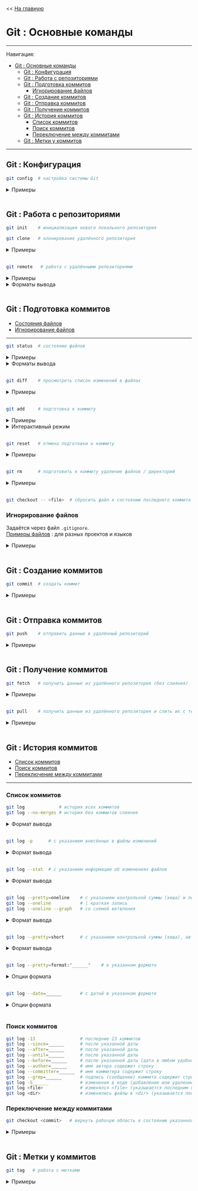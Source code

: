 << [На главную](./README.md)

# Git : Основные команды

---

Навигация:

- [Git : Основные команды](#git--основные-команды)
  - [Git : Конфигурация](#git--конфигурация)
  - [Git : Работа с репозиториями](#git--работа-с-репозиториями)
  - [Git : Подготовка коммитов](#git--подготовка-коммитов)
    - [Игнорирование файлов](#игнорирование-файлов)
  - [Git : Создание коммитов](#git--создание-коммитов)
  - [Git : Отправка коммитов](#git--отправка-коммитов)
  - [Git : Получение коммитов](#git--получение-коммитов)
  - [Git : История коммитов](#git--история-коммитов)
    - [Список коммитов](#список-коммитов)
    - [Поиск коммитов](#поиск-коммитов)
    - [Переключение между коммитами](#переключение-между-коммитами)
  - [Git : Метки у коммитов](#git--метки-у-коммитов)

---

## Git : Конфигурация

<a id="config"></a>

```bash
git config  # настройка системы Git
```

<details>
<summary>Примеры</summary>

```bash
git config --list                         # список текущей конфигурации
git config --l                            # | краткая запись

git config --global user.name "____"      # имя пользователя (будет привязываться к коммитам)
git config --global user.email "____"     # email пользователя (будет привязываться к коммитам)

git config --global credential.helper cache           # запоминать на несколько минут введённый пароль

git config --global alias.<co> <command>              # псевдоним (git <co> === git <command>)
git config --global alias.<co> '<command> <option>'   # псевдоним (git <co> === git <command> <option>)
```

</details><br>

## Git : Работа с репозиториями

<a id="init"></a>

```bash
git init    # инициализация нового локального репозитория
```

<a id="clone"></a>

```bash
git clone   # клонирование удалённого репозитория
```

<details>
<summary>Примеры</summary>

```bash
git clone <repo>          # с созданием новой директории
                          # | имя новой директории = название репозитория
git clone <repo> <dir>    # в указанную директорию
                          # | если директория <dir> не найдена, она будет создана
```

</details><br>

<a id="remote"></a>

```bash
git remote   # работа с удалёнными репозиториями
```

<details>
<summary>Примеры</summary>

```bash
git remote                              # узнать названия репозиториев
git remote -v                           # узнать адреса для чтения и записи
git remote add <remote> <url>           # добавить удалённый репозиторий и назвать его <remote>
git remote rename <remote> <remote_new> # переименовать репозиторий <remote>
git remote rm <remote>                  # удалить репозиторий <remote>

git remote show <remote>                # получение информации об удалённом репозитории
```

</details>

<details>
<summary>Форматы вывода</summary>

```bash
# git remote show <remote>
# ---------------------------------------------------
* remote origin                                     # <remote> репозитория
  Fetch URL: https://github.com/cgehuzi/cgehuzi.git # <url> для получения коммитов
  Push  URL: https://github.com/cgehuzi/cgehuzi.git # <url> для отправки коммитов
  HEAD branch: master                               # активная ветка <branch>
  Remote branches:                                  # | список отслеживаемых удалённых веток
    bash    tracked                                 # |
    english tracked                                 # |
    git     tracked                                 # |
    js      tracked                                 # |
    master  tracked                                 # |
    notes   tracked                                 # \
  Local branches configured for 'git pull':         # | список веток, из которыч будут получены изменения
    git    merges with remote git                   # |
    master merges with remote master                # \
  Local refs configured for 'git push':             # | список веток, в которые будут отправлены изменения
    git    pushes to git    (fast-forwardable)      # |
    master pushes to master (up to date)            # \
# ---------------------------------------------------
```

</details><br>

## Git : Подготовка коммитов

- [Состояния файлов](#состояния-файлов)
- [Игнорирование файлов](#игнорирование-файлов)

---

<a id="status"></a>

```bash
git status  # состояние файлов
```

<details>
<summary>Примеры</summary>

```bash
git status          # определение состояния файлов (подробно)
git status --short  # определение состояния файлов (коротко)
git status -s       # | краткая запись
```

</details>

<details>
<summary>Форматы вывода</summary>

```bash
# git status
# --------------------------------------------------
On branch master
Your branch is up to date with 'origin/master'.

Changes to be committed:
  (use "git restore --staged <file>..." to unstage)
        new file:   file_1
        new file:   file_2
        new file:   file_3
        modified:   file_4
        deleted:    file_5

Changes not staged for commit:
  (use "git add/rm <file>..." to update what will be committed)
  (use "git restore <file>..." to discard changes in working directory)
        modified:   file_1
        deleted:    file_4
        modified:   file_5
        deleted:    file_6

Untracked files:
  (use "git add <file>..." to include in what will be committed)
        file_7
# --------------------------------------------------

# git status -s
# ------------------
AM file_1
A  file_2
AD file_3
D  file_4
MM file_5
 D file_6
?? file_7
# ------------------
```

- **Первая колонка (A,A,A,D,M)** - `Changes to be committed`<br>
  состояния файлов в момент подготовки их к коммиту

- **Вторая колонка (M,D,M,D)** - `Changes not staged for commit`<br>
  состояния файлов, не подготовленных к коммиту

- **??** - `Untracked files`<br>
  не отслеживаемые (новые) файлы

</details><br>

<a id="diff"></a>

```bash
git diff    # просмотреть список изменений в файлах
```

<details>
<summary>Примеры</summary>

```bash
git diff            # не подготовленные к коммиту (not staged)
git diff --staged   # подготовленные к коммиту (staged)
```

</details><br>

<a id="add"></a>

```bash
git add     # подготовка к коммиту
```

<details>
<summary>Примеры</summary>

```bash
git add .         # все файлы
git add <file>    # один файл
git add <dir>     # все файлы в директории (включая файлы поддиректориях)
git add -i        # подготовка к коммиту (интерактивный режим)
git add --patch   # подготовка к коммиту (с запросом по каждому изменению)
git add -p        # | краткая запись
```

</details>

<details>
<summary>Интерактивный режим</summary>

- `1` : status — посмотреть состояние файлов
- `2` : update — добавить файлы в индекс (подготовить к коммиту)
- `3` : revert - исключить файлы из индекса
- `4` : add untracked - добавить неотслеживаемые файлы
- `5` : patch - добавить в индекс часть изменений

  Запросит решение по каждому изменению

  - `y` — добавить это изменение
  - `n` — не добавлять это изменение
  - `q` — выход
  - `a` — добавить это и все последующие изменения
  - `d` — не добавлять это и все последующие изменения
  - `j` — отложить решение, перейти к следующему изменению (не обработанному)
  - `J` — отложить решение, перейти к следующему изменению
  - `k` — отложить решение, перейти к предыдущему изменению (не обработанному)
  - `K` — отложить решение, перейти к предыдущему изменению
  - `g` — перйти к другому изменению (покажется список)
  - `/` — найти изменение при помощи регулярного выражения
  - `e` — отредактировать изменение (редактор [vim](./bash#vim))
  - `s` — разбить изменение на части
  - `?` - вызов справки

- `6` : diff — посмотреть изменения, добавленные в индекс
- `7` : quit — выход
- `8` : help — вызов справки

[Подробнее](https://git-scm.com/book/ru/v2/%D0%98%D0%BD%D1%81%D1%82%D1%80%D1%83%D0%BC%D0%B5%D0%BD%D1%82%D1%8B-Git-%D0%98%D0%BD%D1%82%D0%B5%D1%80%D0%B0%D0%BA%D1%82%D0%B8%D0%B2%D0%BD%D0%BE%D0%B5-%D0%B8%D0%BD%D0%B4%D0%B5%D0%BA%D1%81%D0%B8%D1%80%D0%BE%D0%B2%D0%B0%D0%BD%D0%B8%D0%B5)

</details><br>

<a id="reset"></a>

```bash
git reset   # отмена подготовки к коммиту
```

<details>
<summary>Примеры</summary>

```bash
git reset .         # все файлы
git reset <file>    # один файл
git reset <dir>     # все файлы в директории (включая файлы поддиректориях)
```

</details><br>

<a id="rm"></a>

```bash
git rm      # подготовить к коммиту удаление файлов / директорий
```

<details>
<summary>Примеры</summary>

```bash
git rm <file>           # один файл (также удалить из рабочего каталога)
git rm -r <dir>         # все файлы в директории (также удалить из рабочего каталога)
git rm --cached <file>  # один файл (но оставить в рабочем каталоге)
git rm --cached <dir>   # все файлы в директории (но оставить в рабочем каталоге)
git rm \*.jpg           # все файлы .jpg
```

</details><br>

```bash
git checkout -- <file>  # сбросить файл к состоянию последнего коммита
```

### Игнорирование файлов

<a id="gitignore"></a>

Задаётся через файл `.gitignore`.<br>
[Примеры файлов](https://github.com/github/gitignore) : для разных проектов и языков

<details>
<summary>Примеры</summary>

```bash
*.a           # исключить все файлы .a
!lib.a        # но не исключать файлы lib.a
/TODO         # исключить все файлы TODO в корневой директории
build/        # исключить все файлы в директориях build
doc/*.txt     # исключить doc/notes.txt (но не исключать doc/server/arch.txt)
lib/**/*.txt  # исключить все файлы .txt в директориях lib
```

</details><br>

## Git : Создание коммитов

<a id="commit"></a>

```bash
git commit  # создать коммит
```

<details>
<summary>Примеры</summary>

```bash
git commit                    # без указания подписи (откроется редактор vim)
git commit -m "____"          # с указанием подписи

git commit --amend            # отредактировать предыдущий коммит
git commit --amend            # без указания подписи (откроется редактор vim)
git commit --amend -m "____"  # с указанием подписи
```

Управление редактором [vim](./bash#vim)

</details><br>

## Git : Отправка коммитов

<a id="push"></a>

```bash
git push    # отправить данные в удалённый репозиторий
```

<details>
<summary>Примеры</summary>

```bash
git push                    # отправить данные в текущий репозиторий
git push <remote>           # в репозиторий <remote>
git push <remote> <branch>  # в ветку <branch> репозитория <remote>
```

</details><br>

## Git : Получение коммитов

<a id="fetch"></a>

```bash
git fetch   # получить данные из удалённого репозитория (без слияния)
```

<details>
<summary>Примеры</summary>

```bash
git fetch                       # из текущего репозитория
git fetch <remote>              # из репозитория <remote> (по умолчнию = origin)
git fetch <remote> <branch>     # из ветки <branch> репозитория <remote>
```

</details><br>

<a id="pull"></a>

```bash
git pull    # получить данные из удалённого репозитория и слить их с текущими
```

<details>
<summary>Примеры</summary>

```bash
git pull                    # получить данные из текущего репозитория
git pull <remote>           # из репозитория <remote> (по умолчнию = origin)
git pull <remote> <branch>  # из ветки <branch> репозитория <remote>
```

</details><br>

## Git : История коммитов

- [Список коммитов](#список-коммитов)
- [Поиск коммитов](#поиск-коммитов)
- [Переключение между коммитами](#переключение-между-коммитами)

---

### Список коммитов

<a id="log"></a>

```bash
git log             # история всех коммитов
git log --no-merges # история без коммитов слияния
```

<details>
<summary>Формат вывода</summary>

```bash
commit b36cc24d92bff500f7cf800b648ae50e73c5f169     # SHA-1 контрольная сума (хеш)
Author: cgehuzi <mail.cgehuzi@gmail.com>            # email, указанный при коммите
Date:   Sun Jan 19 13:30:09 2020 +0300              # дата создания коммита

    [ bash ] - add diff                             # подпись к коммиту

commit 3364c727dda26505e895caa805186414d7164595
Author: cgehuzi <mail.cgehuzi@gmail.com>
Date:   Sat Jan 18 17:49:56 2020 +0300

    [ math ] - add fix
```

Управление редактором [vim](./bash#vim)

</details><br>

```bash
git log -p      # с указанием внесённых в файлы изменений
```

<details>
<summary>Формат вывода</summary>

```bash
commit b36cc24d92bff500f7cf800b648ae50e73c5f169     # SHA-1 контрольная сума (хеш)
Author: cgehuzi <mail.cgehuzi@gmail.com>            # email, указанный при коммите
Date:   Sun Jan 19 13:30:09 2020 +0300              # дата создания коммита

    [ bash ] - add diff                             # подпись к коммиту

diff --git a/sources/guide--bash.md b/sources/guide--bash.md
index 25e78a9..8f21ae7 100644
--- a/sources/guide--bash.md
+++ b/sources/guide--bash.md
@@ -29,10 +29,14 @@
 ______                                             # | контекст
 ______                                             # | контекст
 ______                                             # | контекст
-________                                           # удалённая строка
+________                                           # добавленная строка
 ______                                             # | контекст
 ______                                             # | контекст
 ______                                             # | контекст
```

</details><br>

```bash
git log --stat  # с указанием информации об изменениях файлов
```

<details>
<summary>Формат вывода</summary>

```bash
commit 3fbcd8545fef31220e301b773b50b57dd9a759dc     # SHA-1 контрольная сума (хеш)
Author: cgehuzi <mail.cgehuzi@gmail.com>            # email, указанный при коммите
Date:   Fri Jan 17 15:12:25 2020 +0300              # дата создания коммита

    [ lodash ] - add some methods                   # подпись к коммиту

 README.md                   |   3 ++-              # количество изменённых строк
 sources/english--levels.md  |   4 +++-
 sources/english--sources.md |   4 +++-
 sources/guide--babel.md     |   4 +++-
 sources/guide--bash.md      |   4 +++-
 sources/guide--git.md       |   4 +++-
 sources/guide--node-js.md   |   4 +++-
 sources/js--array.md        |   4 +++-
 sources/js--map.md          |   4 +++-
 sources/js--math.md         |   4 +++-
 sources/js--set.md          |   4 +++-
 sources/js--string.md       |   4 +++-
 sources/js-lodash.md        | 113 ++++++ ... +++
 sources/note--dictionary.md |   4 +++-
 sources/note--podcasts.md   |   4 +++-
 sources/note--soft.md       |   4 +++-
 16 files changed, 157 insertions(+), 15 deletions(-)   # общая статистика изменений
```

</details><br>

```bash
git log --pretty=oneline    # с указанием контрольной суммы (хеша) и подписи
git log --oneline           # | краткая запись
git log --oneline --graph   # со схемой ветвления
```

<details>
<summary>Формат вывода</summary>

```bash
# git log --pretty=oneline
# -----------------------------------------
68cc805d693af489769e9c226d0cef0cad64d674 (HEAD -> git, origin/master, origin/git, origin/HEAD, master) fix merge
d0f2fe2ce4cf84ef60a38c47f37bf07b3a8072c2 add tag
a88a6ee9c4e2ece045c553062c8150aaba963da7 add tag
4e9abc1dfa5224dc2b267aab131828f9b3c457be add remote, fetch, pull and push commands
af8d77ee2a8d525e00d5d9332c7e7020a776a591 merge git
7f8d73a4841afc2b67e9d645d1fb4b766e20b7b5 add git-branch file
# -----------------------------------------

# git log --oneline
# -----------------------------------------
68cc805 (HEAD -> git, origin/master, origin/git, origin/HEAD, master) fix merge
d0f2fe2 add tag
a88a6ee add tag
4e9abc1 add remote, fetch, pull and push commands
af8d77e merge git
7f8d73a add git-branch file
# -----------------------------------------

# git log --oneline --graph
# -----------------------------------------
*   68cc805 (HEAD -> git, origin/master, origin/git, origin/HEAD, master) fix merge
|\
| * a88a6ee add tag
* | d0f2fe2 add tag
|/
* 4e9abc1 add remote, fetch, pull and push commands
*   af8d77e merge git
|\
| * 7f8d73a add git-branch file
# -----------------------------------------
```

</details><br>

```bash
git log --pretty=short      # с указанием контрольной суммы (хеша), автора и подписи
```

<details>
<summary>Формат вывода</summary>

```bash
commit f9e5cdfed4ec21915790310c4b229843fa3f5bc1
Author: cgehuzi <mail.cgehuzi@gmail.com>

    [ bash ] - add patch

commit b36cc24d92bff500f7cf800b648ae50e73c5f169
Author: cgehuzi <mail.cgehuzi@gmail.com>

    [ bash ] - add diff
```

</details><br>

```bash
git log --pretty=format:"______"    # в указанном формате
```

<details>
<summary>Опции формата</summary>

| Опция | Описание вывода               | Пример вывода                            |
| ----- | ----------------------------- | ---------------------------------------- |
| %H    | Хеш : коммита                 | b23cc73df5e3ebd01f1d088d5ef0d6e57b99b9bc |
| %h    | Хеш : коммита (сокращённый)   | b23cc73                                  |
| %T    | Хеш : дерева                  | 5f7239e6b94a39389d5d3e6066faab7cd655b835 |
| %t    | Хеш : дерева (сокращённый)    | 5f7239e                                  |
| %P    | Хеш : родителей               | f9e5cdfed4ec21915790310c4b229843fa3f5bc1 |
| %p    | Хеш : родителей (сокращённый) | f9e5cdf                                  |
| %an   | Автор : имя                   | cgehuzi                                  |
| %ae   | Автор : email                 | mail.cgehuzi@gmail.com                   |
| %ad   | Автор : дата                  | Sun Jan 19 15:11:54 2020 +0300           |
| %ar   | Автор : относительная дата    | 75 minutes ago                           |
| %cn   | Коммитер : имя                | cgehuzi                                  |
| %ce   | Коммитер : email              | mail.cgehuzi@gmail.com                   |
| %cd   | Коммитер : дата               | Sun Jan 19 15:11:54 2020 +0300           |
| %cr   | Коммитер : относительная дата | 75 minutes ago                           |
| %s    | Подпись                       | [ git ] - add log                        |

Формат даты задаётся аргументом `--date=______`

</details><br>

```bash
git log --date=______       # с датой в указанном формате
```

<details>
<summary>Опции формата</summary>

| Опция      | Пример вывода                   |
| ---------- | ------------------------------- |
| relative   | 2 hours ago                     |
| local      | Sun Jan 19 15:11:54 2020        |
| iso        | 2020-01-19 15:11:54 +0300       |
| iso-strict | 2020-01-19T15:11:54+03:00       |
| rfc        | Sun, 19 Jan 2020 15:11:54 +0300 |
| short      | 2020-01-19                      |
| raw        | 1579435914 +0300                |
| human      | 2 hours ago                     |
| unix       | 1579435914                      |

Формат даты задаётся аргументом `--date=______`

</details><br>

### Поиск коммитов

```bash
git log -13                 # последние 13 коммитов
git log --since=______      # после указанной даты
git log --after=______      # после указанной даты
git log --until=______      # после указанной даты
git log --before=______     # после указанной даты (дата в любом удобном формате)
git log --author=______     # имя автора содержит строку
git log --committer=______  # имя коммитера содержит строку
git log --grep=______       # подпись (сообщение) коммита содержит строку
git log -S______            # изменения в коде (добавление или удаление) содержит строку
git log <file>              # изменялся <file> (указывается последним параметром)
git log <dir>               # изменялись файлы в <dir> (указывается последним параметром)
```

### Переключение между коммитами

```bash
git checkout <commit>   # вернуть рабочую область к состоянию указанного коммита
```

<details>
<summary>Примеры</summary>

```bash
git checkout b23cc73df5e3ebd01f1d088d5ef0d6e57b99b9bc   # с указанием полного хеша
git checkout b23cc73                                    # с указанием сокращённого хеша
```

</details><br>

## Git : Метки у коммитов

```bash
git tag   # работа с метками
```

<details>
<summary>Примеры</summary>

```bash
git tag                               # показать теги в алфовитном порядке
git tag -l "____*"                    # поиск тегов по шаблону

git tag <tagname>                     # создать легковесный тег
git tag -a <tagname> -m "____"        # создать аннотированный тег (с комментом)
git tag -a <tagname> <commit>         # создать тег для коммита из истории

git push <remote> <tagname>           # отправить метку в удалённый репозиторий
git push <remote> --tags              # отправить все метки в удалённый репозиторий

git tag -d <tagname>                  # удалить тег локально
git push <remote> --delete <tagname>  # удалить тег из удалённого репозитория
```

</details><br>
